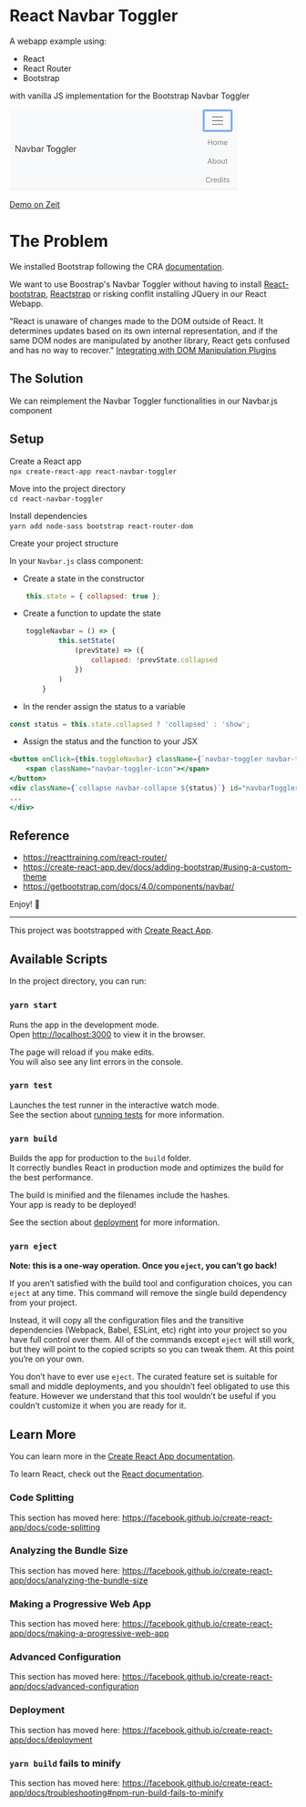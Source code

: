 # React Navbar Toggler

A webapp example using:

- React
- React Router
- Bootstrap

with vanilla JS implementation for the Bootstrap Navbar Toggler

![img](./src/images/demo.png)

[Demo on Zeit](https://react-navbar-toggler.now.sh/)

# The Problem

We installed Bootstrap following the CRA [documentation](https://create-react-app.dev/docs/adding-bootstrap).

We want to use Boostrap's Navbar Toggler without having to install [React-bootstrap](https://react-bootstrap.github.io/), [Reactstrap](https://reactstrap.github.io/) or risking conflit installing JQuery in our React Webapp.

"React is unaware of changes made to the DOM outside of React. It determines updates based on its own internal representation, and if the same DOM nodes are manipulated by another library, React gets confused and has no way to recover."
[Integrating with DOM Manipulation Plugins](https://reactjs.org/docs/integrating-with-other-libraries.html)

## The Solution

We can reimplement the Navbar Toggler functionalities in our Navbar.js component


## Setup

Create a React app  
`npx create-react-app react-navbar-toggler`

Move into the project directory  
`cd react-navbar-toggler`

Install dependencies  
`yarn add node-sass bootstrap react-router-dom`

Create your project structure 

In your `Navbar.js` class component:

- Create a state in the constructor 

```jsx
    this.state = { collapsed: true };
```

- Create a function to update the state 

```jsx
    toggleNavbar = () => {
            this.setState(
                (prevState) => ({
                    collapsed: !prevState.collapsed
                })
            )
        }
```

- In the render assign the status to a variable

```jsx
const status = this.state.collapsed ? 'collapsed' : 'show';
```

- Assign the status and the function to your JSX

```jsx
<button onClick={this.toggleNavbar} className={`navbar-toggler navbar-toggler-right ${status}`} type="button" data-toggle="collapse" data-target="#navbarToggler" aria-controls="navbarToggler" aria-expanded="false" aria-label="Toggle navigation">
    <span className="navbar-toggler-icon"></span>
</button>
<div className={`collapse navbar-collapse ${status}`} id="navbarToggler">
...
</div>

```
## Reference

- https://reacttraining.com/react-router/
- https://create-react-app.dev/docs/adding-bootstrap/#using-a-custom-theme
- https://getbootstrap.com/docs/4.0/components/navbar/


Enjoy! 🥃




<hr>

This project was bootstrapped with [Create React App](https://github.com/facebook/create-react-app).

## Available Scripts

In the project directory, you can run:

### `yarn start`

Runs the app in the development mode.<br />
Open [http://localhost:3000](http://localhost:3000) to view it in the browser.

The page will reload if you make edits.<br />
You will also see any lint errors in the console.

### `yarn test`

Launches the test runner in the interactive watch mode.<br />
See the section about [running tests](https://facebook.github.io/create-react-app/docs/running-tests) for more information.

### `yarn build`

Builds the app for production to the `build` folder.<br />
It correctly bundles React in production mode and optimizes the build for the best performance.

The build is minified and the filenames include the hashes.<br />
Your app is ready to be deployed!

See the section about [deployment](https://facebook.github.io/create-react-app/docs/deployment) for more information.

### `yarn eject`

**Note: this is a one-way operation. Once you `eject`, you can’t go back!**

If you aren’t satisfied with the build tool and configuration choices, you can `eject` at any time. This command will remove the single build dependency from your project.

Instead, it will copy all the configuration files and the transitive dependencies (Webpack, Babel, ESLint, etc) right into your project so you have full control over them. All of the commands except `eject` will still work, but they will point to the copied scripts so you can tweak them. At this point you’re on your own.

You don’t have to ever use `eject`. The curated feature set is suitable for small and middle deployments, and you shouldn’t feel obligated to use this feature. However we understand that this tool wouldn’t be useful if you couldn’t customize it when you are ready for it.

## Learn More

You can learn more in the [Create React App documentation](https://facebook.github.io/create-react-app/docs/getting-started).

To learn React, check out the [React documentation](https://reactjs.org/).

### Code Splitting

This section has moved here: https://facebook.github.io/create-react-app/docs/code-splitting

### Analyzing the Bundle Size

This section has moved here: https://facebook.github.io/create-react-app/docs/analyzing-the-bundle-size

### Making a Progressive Web App

This section has moved here: https://facebook.github.io/create-react-app/docs/making-a-progressive-web-app

### Advanced Configuration

This section has moved here: https://facebook.github.io/create-react-app/docs/advanced-configuration

### Deployment

This section has moved here: https://facebook.github.io/create-react-app/docs/deployment

### `yarn build` fails to minify

This section has moved here: https://facebook.github.io/create-react-app/docs/troubleshooting#npm-run-build-fails-to-minify
